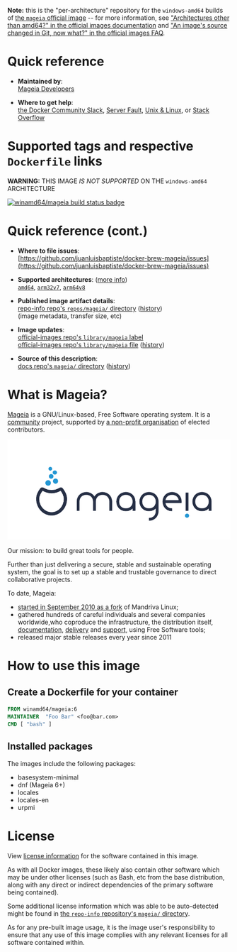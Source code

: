 <!--

********************************************************************************

WARNING:

    DO NOT EDIT "mageia/README.md"

    IT IS AUTO-GENERATED

    (from the other files in "mageia/" combined with a set of templates)

********************************************************************************

-->

**Note:** this is the "per-architecture" repository for the `windows-amd64` builds of [the `mageia` official image](https://hub.docker.com/_/mageia) -- for more information, see ["Architectures other than amd64?" in the official images documentation](https://github.com/docker-library/official-images#architectures-other-than-amd64) and ["An image's source changed in Git, now what?" in the official images FAQ](https://github.com/docker-library/faq#an-images-source-changed-in-git-now-what).

# Quick reference

-	**Maintained by**:  
	[Mageia Developers](https://github.com/juanluisbaptiste/docker-brew-mageia)

-	**Where to get help**:  
	[the Docker Community Slack](https://dockr.ly/slack), [Server Fault](https://serverfault.com/help/on-topic), [Unix & Linux](https://unix.stackexchange.com/help/on-topic), or [Stack Overflow](https://stackoverflow.com/help/on-topic)

# Supported tags and respective `Dockerfile` links

**WARNING:** THIS IMAGE *IS NOT SUPPORTED* ON THE `windows-amd64` ARCHITECTURE

[![winamd64/mageia build status badge](https://img.shields.io/jenkins/s/https/doi-janky.infosiftr.net/job/multiarch/job/windows-amd64/job/mageia.svg?label=winamd64/mageia%20%20build%20job)](https://doi-janky.infosiftr.net/job/multiarch/job/windows-amd64/job/mageia/)

# Quick reference (cont.)

-	**Where to file issues**:  
	[https://github.com/juanluisbaptiste/docker-brew-mageia/issues](https://github.com/juanluisbaptiste/docker-brew-mageia/issues)

-	**Supported architectures**: ([more info](https://github.com/docker-library/official-images#architectures-other-than-amd64))  
	[`amd64`](https://hub.docker.com/r/amd64/mageia/), [`arm32v7`](https://hub.docker.com/r/arm32v7/mageia/), [`arm64v8`](https://hub.docker.com/r/arm64v8/mageia/)

-	**Published image artifact details**:  
	[repo-info repo's `repos/mageia/` directory](https://github.com/docker-library/repo-info/blob/master/repos/mageia) ([history](https://github.com/docker-library/repo-info/commits/master/repos/mageia))  
	(image metadata, transfer size, etc)

-	**Image updates**:  
	[official-images repo's `library/mageia` label](https://github.com/docker-library/official-images/issues?q=label%3Alibrary%2Fmageia)  
	[official-images repo's `library/mageia` file](https://github.com/docker-library/official-images/blob/master/library/mageia) ([history](https://github.com/docker-library/official-images/commits/master/library/mageia))

-	**Source of this description**:  
	[docs repo's `mageia/` directory](https://github.com/docker-library/docs/tree/master/mageia) ([history](https://github.com/docker-library/docs/commits/master/mageia))

# What is Mageia?

[Mageia](http://www.mageia.org) is a GNU/Linux-based, Free Software operating system. It is a [community](https://www.mageia.org/en/community/) project, supported by [a non-profit organisation](https://www.mageia.org/en/about/#mageia.org) of elected contributors.

![logo](https://raw.githubusercontent.com/docker-library/docs/ab6a17739272608c925f896ecf1c8feb18f0ec1a/mageia/logo.png)

Our mission: to build great tools for people.

Further than just delivering a secure, stable and sustainable operating system, the goal is to set up a stable and trustable governance to direct collaborative projects.

To date, Mageia:

-	[started in September 2010 as a fork](https://www.mageia.org/en/about/2010-sept-announcement.html) of Mandriva Linux;
-	gathered hundreds of careful individuals and several companies worldwide,who coproduce the infrastructure, the distribution itself, [documentation](https://wiki.mageia.org/), [delivery](https://www.mageia.org/en/downloads/) and [support](https://www.mageia.org/en/support/), using Free Software tools;
-	released major stable releases every year since 2011

# How to use this image

## Create a Dockerfile for your container

```dockerfile
FROM winamd64/mageia:6
MAINTAINER  "Foo Bar" <foo@bar.com>
CMD [ "bash" ]
```

## Installed packages

The images include the following packages:

-	basesystem-minimal
-	dnf (Mageia 6+)
-	locales
-	locales-en
-	urpmi

# License

View [license information](https://www.mageia.org/en/about/license/) for the software contained in this image.

As with all Docker images, these likely also contain other software which may be under other licenses (such as Bash, etc from the base distribution, along with any direct or indirect dependencies of the primary software being contained).

Some additional license information which was able to be auto-detected might be found in [the `repo-info` repository's `mageia/` directory](https://github.com/docker-library/repo-info/tree/master/repos/mageia).

As for any pre-built image usage, it is the image user's responsibility to ensure that any use of this image complies with any relevant licenses for all software contained within.
